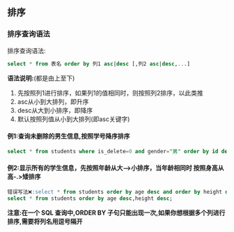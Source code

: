## 排序

### 排序查询语法

排序查询语法:

```sql
select * from 表名 order by 列1 asc|desc [,列2 asc|desc,...]
```

__语法说明:__(都是由上至下)

1. 先按照列1进行排序，如果列1的值相同时，则按照列2排序，以此类推
2. asc从小到大排列，即升序
3. desc从大到小排序，即降序
4. 默认按照列值从小到大排列(即asc关键字)

#### 例1:查询未删除的男生信息,按照学号降序排序

```sql
select * from students where is_delete=0 and gender="男" order by id desc;
```

#### 例2:显示所有的学生信息，先按照年龄从大-->小排序，当年龄相同时 按照身高从高-.>矮排序

```sql
错误写法❌:select * from students order by age desc and order by height desc;
select * from students order by age desc,height desc;
```

__注意:在一个 SQL 查询中,ORDER BY 子句只能出现一次,如果你想根据多个列进行排序,需要将列名用逗号隔开__
